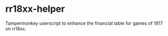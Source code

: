 # rr18xx-helper
Tampermonkey userscript to enhance the financial table for games of 1817 on rr18xx.
